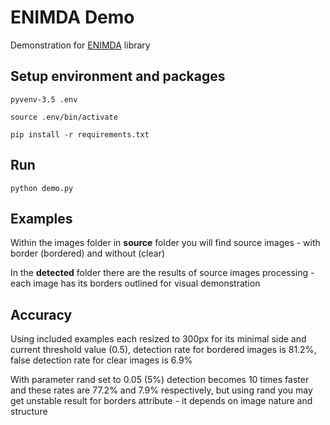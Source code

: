 # ENIMDA Demo

Demonstration for [ENIMDA](https://github.com/embali/enimda/) library


## Setup environment and packages

```
pyvenv-3.5 .env

source .env/bin/activate

pip install -r requirements.txt
```


## Run

```
python demo.py
```


## Examples

Within the images folder in **source** folder you will find source images - with
border (bordered) and without (clear)

In the **detected** folder there are the results of source images processing - 
each image has its borders outlined for visual demonstration


## Accuracy

Using included examples each resized to 300px for its minimal side and current
threshold value (0.5), detection rate for bordered images is 81.2%, false
detection rate for clear images is 6.9%

With parameter rand set to 0.05 (5%) detection becomes 10 times faster and these
rates are 77.2% and 7.9% respectively, but using rand you may get unstable result
for borders attribute - it depends on image nature and structure
